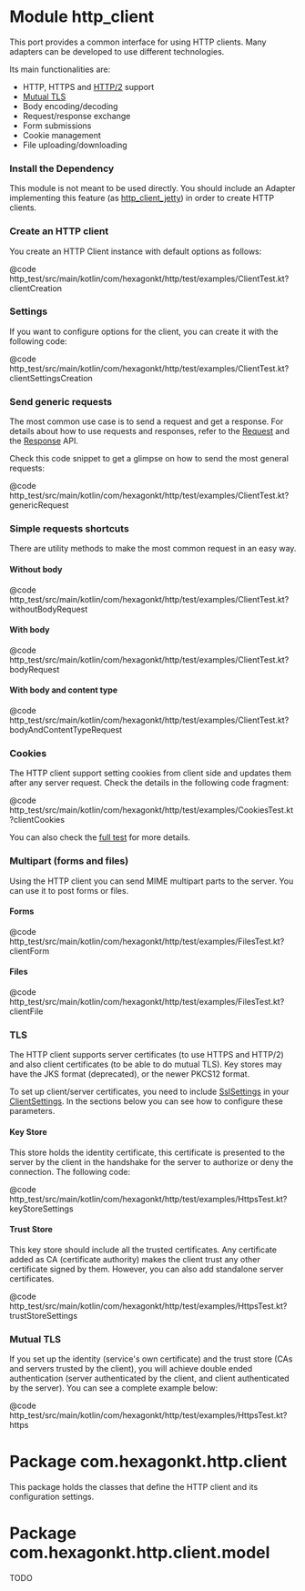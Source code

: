 
# Module http_client
This port provides a common interface for using HTTP clients. Many adapters can be developed to use
different technologies.

Its main functionalities are:

* HTTP, HTTPS and [HTTP/2] support
* [Mutual TLS]
* Body encoding/decoding
* Request/response exchange
* Form submissions
* Cookie management
* File uploading/downloading

[HTTP/2]: https://en.wikipedia.org/wiki/HTTP/2
[Mutual TLS]: https://en.wikipedia.org/wiki/Mutual_authentication

### Install the Dependency
This module is not meant to be used directly. You should include an Adapter implementing this
feature (as [http_client_jetty]) in order to create HTTP clients.

[http_client_jetty]: /http_client_jetty

### Create an HTTP client
You create an HTTP Client instance with default options as follows:

@code http_test/src/main/kotlin/com/hexagonkt/http/test/examples/ClientTest.kt?clientCreation

### Settings
If you want to configure options for the client, you can create it with the following code:

@code http_test/src/main/kotlin/com/hexagonkt/http/test/examples/ClientTest.kt?clientSettingsCreation

### Send generic requests
The most common use case is to send a request and get a response. For details about how to
use requests and responses, refer to the [Request] and the [Response] API.

Check this code snippet to get a glimpse on how to send the most general requests:

@code http_test/src/main/kotlin/com/hexagonkt/http/test/examples/ClientTest.kt?genericRequest

[Request]: /api/http_client/com.hexagonkt.http.client.model/-http-client-request
[Response]: /api/http_client/com.hexagonkt.http.client.model/-http-client-response

### Simple requests shortcuts
There are utility methods to make the most common request in an easy way.

#### Without body
@code http_test/src/main/kotlin/com/hexagonkt/http/test/examples/ClientTest.kt?withoutBodyRequest

#### With body
@code http_test/src/main/kotlin/com/hexagonkt/http/test/examples/ClientTest.kt?bodyRequest

#### With body and content type
@code http_test/src/main/kotlin/com/hexagonkt/http/test/examples/ClientTest.kt?bodyAndContentTypeRequest

### Cookies
The HTTP client support setting cookies from client side and updates them after any server request.
Check the details in the following code fragment:

@code http_test/src/main/kotlin/com/hexagonkt/http/test/examples/CookiesTest.kt?clientCookies

You can also check the [full test] for more details.

[full test]: https://github.com/hexagonkt/hexagon/blob/master/http_test/src/main/kotlin/com/hexagonkt/http/test/examples/CookiesTest.kt

### Multipart (forms and files)
Using the HTTP client you can send MIME multipart parts to the server. You can use it to post forms
or files.

#### Forms
@code http_test/src/main/kotlin/com/hexagonkt/http/test/examples/FilesTest.kt?clientForm

#### Files
@code http_test/src/main/kotlin/com/hexagonkt/http/test/examples/FilesTest.kt?clientFile

### TLS
The HTTP client supports server certificates (to use HTTPS and HTTP/2) and also client certificates
(to be able to do mutual TLS). Key stores may have the JKS format (deprecated), or the newer PKCS12
format.

To set up client/server certificates, you need to include [SslSettings] in your [ClientSettings]. In
the sections below you can see how to configure these parameters.

[SslSettings]: /api/http/com.hexagonkt.http/-ssl-settings
[ClientSettings]: /api/http_client/com.hexagonkt.http.client/-client-settings

#### Key Store
This store holds the identity certificate, this certificate is presented to the server by the client
in the handshake for the server to authorize or deny the connection. The following code:

@code http_test/src/main/kotlin/com/hexagonkt/http/test/examples/HttpsTest.kt?keyStoreSettings

#### Trust Store
This key store should include all the trusted certificates. Any certificate added as CA (certificate
authority) makes the client trust any other certificate signed by them. However, you can also add
standalone server certificates.

@code http_test/src/main/kotlin/com/hexagonkt/http/test/examples/HttpsTest.kt?trustStoreSettings

### Mutual TLS
If you set up the identity (service's own certificate) and the trust store (CAs and servers trusted
by the client), you will achieve double ended authentication (server authenticated by the client,
and client authenticated by the server). You can see a complete example below:

@code http_test/src/main/kotlin/com/hexagonkt/http/test/examples/HttpsTest.kt?https

# Package com.hexagonkt.http.client
This package holds the classes that define the HTTP client and its configuration settings.

# Package com.hexagonkt.http.client.model
TODO
